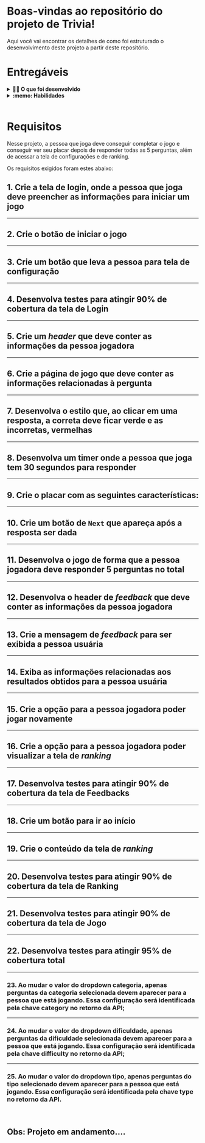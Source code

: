 # Boas-vindas ao repositório do projeto de Trivia!

Aqui você vai encontrar os detalhes de como foi estruturado o desenvolvimento deste projeto a partir deste repositório.

# Entregáveis

<details>
  <summary><strong>👨‍💻 O que foi desenvolvido</strong></summary><br />

  <img src="src/Trivia-login.png" width=450px>
  <br />
  <img src="src/Trivia-game.png" width=450px>
   <br />
  <img src="src/Trivia-score.png" width=450px>

Um jogo de perguntas e respostas baseado no jogo **Trivia** _(tipo um show do milhão americano rs)_ utilizando _React e Redux_, desenvolvendo em grupo suas funcionalidades de acordo com as demandas definidas em um quadro _Kanban_. Temos uma aplicação onde a pessoa usuária pode:

  - Logar no jogo e, se o email tiver cadastro no site [Gravatar](https://pt.gravatar.com/), ter sua foto associada ao perfil da pessoa usuária.
  - Acessar a página referente ao jogo, onde se deverá escolher uma das respostas disponíveis para cada uma das perguntas apresentadas. A resposta deve ser marcada antes do contador de tempo chegar a zero, caso contrário a resposta deverá ser considerada errada.
  - Ser redirecionada, após 5 perguntas respondidas, para a tela de score, onde o texto mostrado depende do número de acertos.
  - Visualizar a página de ranking, se quiser, ao final de cada jogo.
  - Configurar algumas opções para o jogo em uma tela de configuração acessível a partir do cabeçalho do app.

</details>

<details>
  <summary><strong>:memo: Habilidades</strong></summary><br />

Nesse projeto, nos tornamos capazes de:

  - Criar um store Redux em aplicações React

  - Criar reducers no Redux em aplicações React

  - Criar actions no Redux em aplicações React

  - Criar dispatchers no Redux em aplicações React

  - Conectar Redux aos componentes React

  - Criar actions assíncronas na sua aplicação React que faz uso de Redux.

  - Escrever testes para garantir que sua aplicação possua uma boa cobertura de testes.
</details>

<br/>

# Requisitos

Nesse projeto, a pessoa que joga deve conseguir completar o jogo e conseguir ver seu placar depois de responder todas as 5 perguntas, além de acessar a tela de configurações e de ranking.

Os requisitos exigidos foram estes abaixo:

## 1. Crie a tela de login, onde a pessoa que joga deve preencher as informações para iniciar um jogo

---

## 2. Crie o botão de iniciar o jogo

---

## 3. Crie um botão que leva a pessoa para tela de configuração

---

## 4. Desenvolva testes para atingir 90% de cobertura da tela de Login

---

## 5. Crie um _header_ que deve conter as informações da pessoa jogadora

---

## 6. Crie a página de jogo que deve conter as informações relacionadas à pergunta

---

## 7. Desenvolva o estilo que, ao clicar em uma resposta, a correta deve ficar verde e as incorretas, vermelhas

---

## 8. Desenvolva um timer onde a pessoa que joga tem 30 segundos para responder

---

## 9. Crie o placar com as seguintes características:

---

## 10. Crie um botão de `Next` que apareça após a resposta ser dada

---

## 11. Desenvolva o jogo de forma que a pessoa jogadora deve responder 5 perguntas no total

---

## 12. Desenvolva o header de _feedback_ que deve conter as informações da pessoa jogadora

---

## 13. Crie a mensagem de _feedback_ para ser exibida a pessoa usuária

---

## 14. Exiba as informações relacionadas aos resultados obtidos para a pessoa usuária

---

## 15. Crie a opção para a pessoa jogadora poder jogar novamente

---

## 16. Crie a opção para a pessoa jogadora poder visualizar a tela de _ranking_

---

## 17. Desenvolva testes para atingir 90% de cobertura da tela de Feedbacks

---

## 18. Crie um botão para ir ao início

---

## 19. Crie o conteúdo da tela de _ranking_

---

## 20. Desenvolva testes para atingir 90% de cobertura da tela de Ranking

---

## 21. Desenvolva testes para atingir 90% de cobertura da tela de Jogo

---
## 22. Desenvolva testes para atingir 95% de cobertura total

---

### 23. Ao mudar o valor do dropdown categoria, apenas perguntas da categoria selecionada devem aparecer para a pessoa que está jogando. Essa configuração será identificada pela chave category no retorno da API;

---

### 24. Ao mudar o valor do dropdown dificuldade, apenas perguntas da dificuldade selecionada devem aparecer para a pessoa que está jogando. Essa configuração será identificada pela chave difficulty no retorno da API;

---

### 25. Ao mudar o valor do dropdown tipo, apenas perguntas do tipo selecionado devem aparecer para a pessoa que está jogando. Essa configuração será identificada pela chave type no retorno da API.

<br />

## Obs: Projeto em andamento....